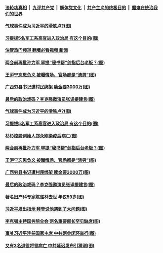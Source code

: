 ####  [法轮功真相](../../../../basic/blob/master/README.md?t=02130412) &nbsp;|&nbsp; [九评共产党](../../../../9ping.md/blob/master/README.md?t=02130412) &nbsp;|&nbsp; [解体党文化](../../../../jtdwh.md/blob/master/README.md?t=02130412)  &nbsp;|&nbsp; [共产主义的终极目的](../../../../gczydzjmd.md/blob/master/README.md?t=02130412) &nbsp;|&nbsp; [魔鬼在统治我们的世界](../../../../mgztzwmdsj.md/blob/master/README.md?t=02130412) 

#### [气球事件成为习近平的滑铁卢?(图)](../pages/p2/1028781.md?t=02130412) 

#### [习提拔5名军工系高官进入政治局 有这个目的(图)](../pages/p2/1028805.md?t=02130412) 

#### [油管热门频道 翻墙必看视频 新闻](http://129.146.143.75:81/youtube.html?02130412)

#### [两会前再批孙力军 罕提“秘书帮”剑指后台老板？(图)](../pages/p2/1028715.md?t=02130412) 

#### [王沪宁忘恩负义 被曝情场、官场都是“渣男”(图)](../pages/p2/1028708.md?t=02130412) 

#### [广西穷县书记遭村民绑架 赎金要3000万(图)](../pages/p2/1028707.md?t=02130412) 

#### [最后的政治戏码？李克强邀演员张译提建言(图)](../pages/p2/1028623.md?t=02130412) 

#### [气球事件成为习近平的滑铁卢?(图)](../pages/p2/1028781.md?t=02130412) 

#### [习提拔5名军工系高官进入政治局 有这个目的(图)](../pages/p2/1028805.md?t=02130412) 

#### [杉杉控股创始人郑永刚染疫后病亡(图)](../pages/p2/1028779.md?t=02130412) 

#### [两会前再批孙力军 罕提“秘书帮”剑指后台老板？(图)](../pages/p2/1028715.md?t=02130412) 



#### [王沪宁忘恩负义 被曝情场、官场都是“渣男”(图)](../pages/p2/1028708.md?t=02130412) 

#### [广西穷县书记遭村民绑架 赎金要3000万(图)](../pages/p2/1028707.md?t=02130412) 



#### [最后的政治戏码？李克强邀演员张译提建言(图)](../pages/p2/1028623.md?t=02130412) 

#### [著名妇产科专家陈递林去世 年仅59岁(图)](../pages/p2/1028639.md?t=02130412) 

#### [习近平发出指示 拜登说他遇到了大问题(图)](../pages/p2/1028620.md?t=02130412) 




#### [李克强主持国务院全会 两名重要部长罕见缺席(图)](../pages/p2/1028497.md?t=02130412) 


#### [事关习近平连任国家主席 中共两会闭环举行(图)](../pages/p2/1028463.md?t=02130412) 

#### [又有3名退役将领病亡 中共延迟发布引猜测(图)](../pages/p2/1028461.md?t=02130412) 

<img src='http://gfw-breaker.win/goodnews/indexes/p2.md' width='0px' height='0px'/>
